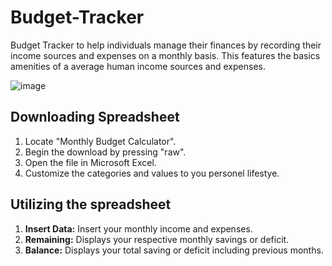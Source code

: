 # Budget-Tracker
Budget Tracker to help individuals manage their finances by recording their income sources and expenses on a monthly basis. This features the basics amenities of a average human income sources and expenses.

![image](https://github.com/user-attachments/assets/4fd2e0cb-833a-4363-8cb4-a5416a171c17)

## Downloading Spreadsheet
1. Locate "Monthly Budget Calculator".
2. Begin the download by pressing "raw".
3. Open the file in Microsoft Excel.
4. Customize the categories and values to you personel lifestye.

## Utilizing the spreadsheet
1. **Insert Data:** Insert your monthly income and expenses.
2. **Remaining:** Displays your respective monthly savings or deficit.
3. **Balance:** Displays your total saving or deficit including previous months.
